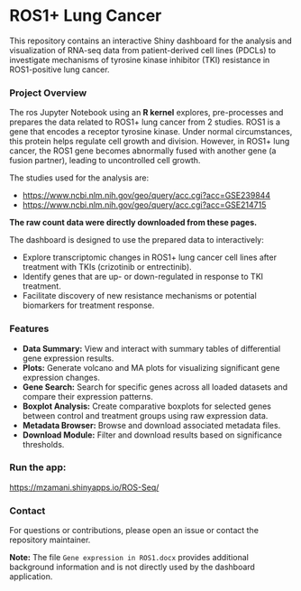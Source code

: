 # ROS1+ Lung Cancer

This repository contains an interactive Shiny dashboard for the analysis and visualization of RNA-seq data from patient-derived cell lines (PDCLs) to investigate mechanisms of tyrosine kinase inhibitor (TKI) resistance in ROS1-positive lung cancer.

### Project Overview

The ros Jupyter Notebook using an **R kernel** explores, pre-processes and prepares the data related to ROS1+ lung cancer from 2 studies. ROS1 is a gene that encodes a receptor tyrosine kinase. Under normal circumstances, this protein helps regulate cell growth and division. However, in ROS1+ lung cancer, the ROS1 gene becomes abnormally fused with another gene (a fusion partner), leading to uncontrolled cell growth.

The studies used for the analysis are:
- https://www.ncbi.nlm.nih.gov/geo/query/acc.cgi?acc=GSE239844
- https://www.ncbi.nlm.nih.gov/geo/query/acc.cgi?acc=GSE214715

**The raw count data were directly downloaded from these pages.**

The dashboard is designed to use the prepared data to interactively:

- Explore transcriptomic changes in ROS1+ lung cancer cell lines after treatment with TKIs (crizotinib or entrectinib).
- Identify genes that are up- or down-regulated in response to TKI treatment.
- Facilitate discovery of new resistance mechanisms or potential biomarkers for treatment response.


### Features

- **Data Summary:** View and interact with summary tables of differential gene expression results.
- **Plots:** Generate volcano and MA plots for visualizing significant gene expression changes.
- **Gene Search:** Search for specific genes across all loaded datasets and compare their expression patterns.
- **Boxplot Analysis:** Create comparative boxplots for selected genes between control and treatment groups using raw expression data.
- **Metadata Browser:** Browse and download associated metadata files.
- **Download Module:** Filter and download results based on significance thresholds.



### Run the app:

https://mzamani.shinyapps.io/ROS-Seq/

### Contact

For questions or contributions, please open an issue or contact the repository maintainer.

**Note:**
The file `Gene expression in ROS1.docx` provides additional background information and is not directly used by the dashboard application.


